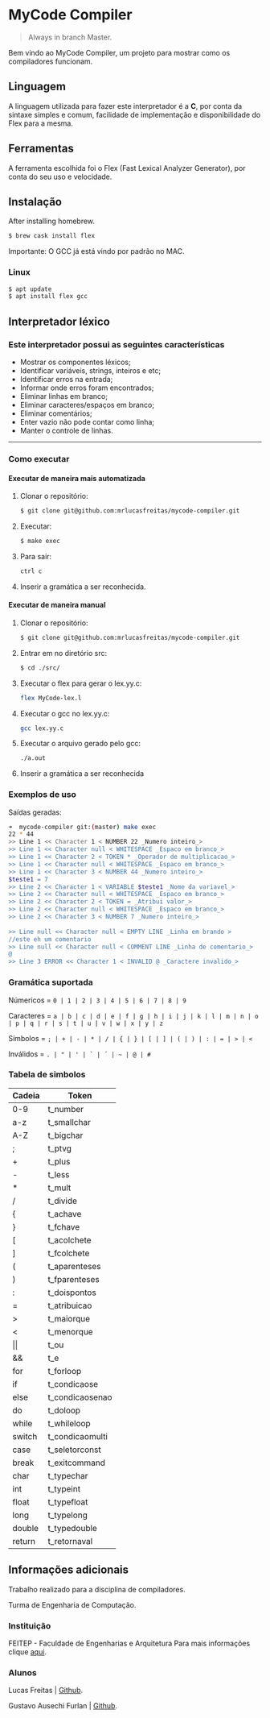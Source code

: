 # MyCode Compiler
> Always in branch Master.

Bem vindo ao MyCode Compiler, um projeto para mostrar como os compiladores funcionam.

## Linguagem
A linguagem utilizada para fazer este interpretador é a **C**, por conta da sintaxe simples e comum, facilidade de implementação e disponibilidade do Flex para a mesma.

## Ferramentas
A ferramenta escolhida foi o Flex (Fast Lexical Analyzer Generator), por conta do seu uso e velocidade.

## Instalação
After installing homebrew.
```sh
$ brew cask install flex
```
Importante: O GCC já está vindo por padrão no MAC.

### Linux
```sh
$ apt update
$ apt install flex gcc
```

## Interpretador léxico
### Este interpretador possui as seguintes características
* Mostrar os componentes léxicos;
* Identificar variáveis, strings, inteiros e etc;
* Identificar erros na entrada;
* Informar onde erros foram encontrados;
* Eliminar linhas em branco;
* Eliminar caracteres/espaços em branco;
* Eliminar comentários;
* Enter vazio não pode contar como linha;
* Manter o controle de linhas.

---

### Como executar
#### Executar de maneira mais automatizada
1. Clonar o repositório:
    ```sh
    $ git clone git@github.com:mrlucasfreitas/mycode-compiler.git
    ```
2. Executar:
    ```sh
    $ make exec
    ```
3. Para sair:
    ```sh
    ctrl c
    ```
4. Inserir a gramática a ser reconhecida.

#### Executar de maneira manual
1. Clonar o repositório:
    ```sh
    $ git clone git@github.com:mrlucasfreitas/mycode-compiler.git
    ```
2. Entrar em no diretório src:
    ```sh
    $ cd ./src/
    ```
3. Executar o flex para gerar o lex.yy.c:
    ```sh
    flex MyCode-lex.l
    ```
4. Executar o gcc no lex.yy.c:
    ```sh
    gcc lex.yy.c
    ```
5. Executar o arquivo gerado pelo gcc:
    ```sh
    ./a.out
    ```
6. Inserir a gramática a ser reconhecida

### Exemplos de uso
Saídas geradas:
```sh
➜  mycode-compiler git:(master) make exec                    
22 * 44
>> Line 1 << Character 1 < NUMBER 22 _Numero inteiro_>
>> Line 1 << Character null < WHITESPACE _Espaco em branco_>
>> Line 1 << Character 2 < TOKEN * _Operador de multiplicacao_>
>> Line 1 << Character null < WHITESPACE _Espaco em branco_>
>> Line 1 << Character 3 < NUMBER 44 _Numero inteiro_>
$teste1 = 7
>> Line 2 << Character 1 < VARIABLE $teste1 _Nome da variavel_>
>> Line 2 << Character null < WHITESPACE _Espaco em branco_>
>> Line 2 << Character 2 < TOKEN = _Atribui valor_>
>> Line 2 << Character null < WHITESPACE _Espaco em branco_>
>> Line 2 << Character 3 < NUMBER 7 _Numero inteiro_>
  
>> Line null << Character null < EMPTY LINE _Linha em brando >
//este eh um comentario
>> Line null << Character null < COMMENT LINE _Linha de comentario_>
@
>> Line 3 ERROR << Character 1 < INVALID @ _Caractere invalido_>
```

### Gramática suportada
Númericos = ``` 0 | 1 | 2 | 3 | 4 | 5 | 6 | 7 | 8 | 9 ```

Caracteres = ``` a | b | c | d | e | f | g | h | i | j | k | l | m | n | o | p | q | r | s | t | u | v | w | x | y | z ```

Símbolos = ``` ; | + | - | * | / | { | } | [ | ] | ( | ) | : | = | > | < ```

Inválidos = ``` . | " | ' | ` | ´ | ~ | @ | # ```

### Tabela de simbolos
| Cadeia | Token |
| ------ | ----- |
| 0-9 | t_number |
| a-z | t_smallchar |
| A-Z | t_bigchar |
| ;	| t_ptvg |
| +	| t_plus |
| -	| t_less |
| *	| t_mult |
| /	| t_divide |
| {	| t_achave |
| }	| t_fchave |
| [	| t_acolchete |
| ]	| t_fcolchete |
| (	| t_aparenteses |
| )	| t_fparenteses |
| :	| t_doispontos |
| =	| t_atribuicao |
| >	| t_maiorque |
| <	| t_menorque |
| \|\| | t_ou |
| && | t_e |
| for | t_forloop |
| if | t_condicaose |
| else | t_condicaosenao |
| do | t_doloop |
| while	| t_whileloop |
| switch | t_condicaomulti |
| case | t_seletorconst |
| break	| t_exitcommand |
| char | t_typechar |
| int | t_typeint |
| float	| t_typefloat |
| long | t_typelong |
| double | t_typedouble |
| return | t_retornaval |

## Informações adicionais
Trabalho realizado para a disciplina de compiladores.

Turma de Engenharia de Computação.

### Instituição
FEITEP - Faculdade de Engenharias e Arquitetura
Para mais informações clique [aqui](http://www.feitep.edu.br/).

### Alunos
Lucas Freitas | [Github](https://github.com/mrlucasfreitas).

Gustavo Ausechi Furlan |  [Github](https://github.com/SirZexTru).
